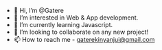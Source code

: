 - 👋 Hi, I’m @Gatere
- 👀 I’m interested in Web & App development.
- 🌱 I’m currently learning Javascript.
- 💞️ I’m looking to collaborate on any new project!
- 📫 How to reach me - gaterekinyanjui@gmail.com

<!---
GatereKinyanjui/GatereKinyanjui is a ✨ special ✨ repository because its `README.md` (this file) appears on your GitHub profile.
You can click the Preview link to take a look at your changes.
--->
